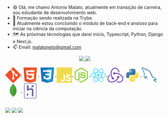 
- 😄 Olá, me chamo Antonio Malato, atualmente em transição de carreira, sou estudante de desenvolvimento web.
- 💚 Formação sendo realizada na Trybe.
- 🌱 Atualmente estou concluindo o módulo de back-end e ansioso para iniciar na ciência da computação.
- 🗺️ As próximas técnologias que darei inicio, Typescript, Python, Django e Next.js.
- 📫 Email: malatoneto@gmail.com


<div align="center">
  <a href="https://github.com/antoniomalato">
  <img height="180em" src="https://github-readme-stats.vercel.app/api?username=antoniomalato&show_icons=true&theme=dracula&include_all_commits=true&count_private=true"/>
  <img height="180em" src="https://github-readme-stats.vercel.app/api/top-langs/?username=antoniomalato&layout=compact&langs_count=7&theme=dracula"/>
</div>
  <div style="display: inline_block"><br>
   <img align="center" alt="antonio-Git" height="50" width="50" src="https://raw.githubusercontent.com/devicons/devicon/master/icons/git/git-original.svg">
  <img align="center" alt="antonio-HTML" height="50" width="50" src="https://raw.githubusercontent.com/devicons/devicon/master/icons/html5/html5-original.svg">
  <img align="center" alt="antonio-CSS" height="50" width="50" src="https://raw.githubusercontent.com/devicons/devicon/master/icons/css3/css3-original.svg">
  <img align="center" alt="antonio-Js" height="50" width="50" src="https://raw.githubusercontent.com/devicons/devicon/master/icons/javascript/javascript-plain.svg">
  <img align="center" alt="antonio-Ts" height="50" width="50" src="https://raw.githubusercontent.com/devicons/devicon/master/icons/nodejs/nodejs-original.svg">
  <img align="center" alt="antonio-React" height="50" width="50" src="https://raw.githubusercontent.com/devicons/devicon/master/icons/react/react-original.svg">
  <img align="center" alt="antonio-Redux" height="50" width="50" src="https://raw.githubusercontent.com/devicons/devicon/master/icons/redux/redux-original.svg">
  <img align="center" alt="antonio-Python" height="50" width="50" src="https://raw.githubusercontent.com/devicons/devicon/master/icons/python/python-original.svg">
  <img align="center" alt="antonio-Mysql" height="50" width="50" src="https://raw.githubusercontent.com/devicons/devicon/master/icons/mysql/mysql-original.svg">
  <img align="center" alt="antonio-Mongodb" height="50" width="50" src="https://raw.githubusercontent.com/devicons/devicon/master/icons/mongodb/mongodb-original.svg">
  <img align="center" alt="antonio-Heroku" height="50" width="50" src="https://raw.githubusercontent.com/devicons/devicon/master/icons/heroku/heroku-original.svg">
  </div>

  ##
  
  <div> 
     <a href="https://app.slack.com/client/TMDDFEPFU/U01Q1HB8VEF" target="_blank"><img src="https://img.shields.io/badge/Slack-4A154B?style=for-the-badge&logo=slack&logoColor=white" target="_blank"></a> 
  <a href = "mailto:malatoneto@gmail.com"><img src="https://img.shields.io/badge/Gmail-D14836?style=for-the-badge&logo=gmail&logoColor=white" target="_blank"></a>
  <a href="https://www.linkedin.com/in/antonio-malato" target="_blank"><img src="https://img.shields.io/badge/-LinkedIn-%230077B5?style=for-the-badge&logo=linkedin&logoColor=white" target="_blank"></a> 
 
</div>

